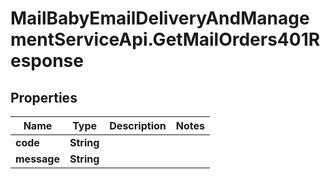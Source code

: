# MailBabyEmailDeliveryAndManagementServiceApi.GetMailOrders401Response

## Properties

Name | Type | Description | Notes
------------ | ------------- | ------------- | -------------
**code** | **String** |  | 
**message** | **String** |  | 


